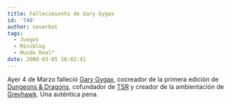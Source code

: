 ```yaml
---
title: Fallecimiento de Gary Gygax
id: '740'
author: neverbot
tags:
  - Juegos
  - Miniblog
  - Mundo Real™
date: 2008-03-05 16:02:41
---
```


Ayer 4 de Marzo falleció [Gary Gygax](http://en.wikipedia.org/wiki/Gary_Gygax), cocreador de la primera edición de [Dungeons & Dragons](http://en.wikipedia.org/wiki/Dungeons_%26_Dragons), cofundador de [TSR](http://en.wikipedia.org/wiki/TSR%2C_Inc.) y creador de la ambientación de [Greyhawk](http://en.wikipedia.org/wiki/Castle_Greyhawk). Una auténtica pena.